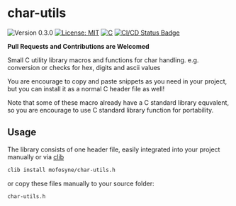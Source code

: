 # char-utils

<versionBadge>![Version 0.3.0](https://img.shields.io/badge/version-0.3.0-blue.svg)</versionBadge>
[![License: MIT](https://img.shields.io/badge/License-MIT-yellow.svg)](https://opensource.org/licenses/MIT)
[![C](https://img.shields.io/badge/Language-C-blue.svg)](https://en.wikipedia.org/wiki/C_(programming_language))
[![CI/CD Status Badge](https://github.com/mofosyne/char-utils/actions/workflows/ci.yml/badge.svg)](https://github.com/mofosyne/char-utils/actions)

**Pull Requests and Contributions are Welcomed**

Small C utility library macros and functions for char handling.
e.g. conversion or checks for hex, digits and ascii values

You are encourage to copy and paste snippets as you need in your project,
but you can install it as a normal C header file as well!

Note that some of these macro already have a C standard library equvalent,
so you are encourage to use C standard library function for portability.

## Usage

The library consists of one header file, easily integrated into your project manually or via [clib](https://github.com/clibs/clib)

```bash
clib install mofosyne/char-utils.h
```

or copy these files manually to your source folder:

```bash
char-utils.h
```
